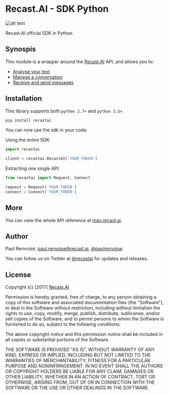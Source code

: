 # Recast.AI - SDK Python

[logo]: https://github.com/RecastAI/SDK-Python/blob/master/misc/logo-inline.png "Recast.AI"

![alt text][logo]

Recast.AI official SDK in Python

## Synospis

This module is a wrapper around the [Recast.AI](https://recast.ai) API, and allows you to:
* [Analyse your text](https://github.com/RecastAI/SDK-Python/wiki/01---Analyse-text)
* [Manage a conversation](https://github.com/RecastAI/SDK-Python/wiki/02---Manage-conversation)
* [Receive and send messages](https://github.com/RecastAI/SDK-Python/wiki/03---Receive-and-send-messages)

## Installation

This library supports both `python 2.7+` and `python 3.5+`.

```bash
pip install recastai
```

You can now use the sdk in your code.

Using the entire SDK:
```python
import recastai

client = recastai.RecastAI('YOUR_TOKEN')
```

Extracting one single API:
```python
from recastai import Request, Connect

request = Request('YOUR_TOKEN')
connect = Connect('YOUR_TOKEN')
```

## More

You can view the whole API reference at [man.recast.ai](https://man.recast.ai).


## Author

Paul Renvoisé, paul.renvoise@recast.ai, [@paulrenvoise](https://twitter.com/paulrenvoise)

You can follow us on Twitter at [@recastai](https://twitter.com/recastai) for updates and releases.


## License

Copyright (c) [2017] [Recast.AI](https://recast.ai)

Permission is hereby granted, free of charge, to any person obtaining a copy
of this software and associated documentation files (the "Software"), to deal
in the Software without restriction, including without limitation the rights
to use, copy, modify, merge, publish, distribute, sublicense, and/or sell
copies of the Software, and to permit persons to whom the Software is
furnished to do so, subject to the following conditions:

The above copyright notice and this permission notice shall be included in all
copies or substantial portions of the Software.

THE SOFTWARE IS PROVIDED "AS IS", WITHOUT WARRANTY OF ANY KIND, EXPRESS OR
IMPLIED, INCLUDING BUT NOT LIMITED TO THE WARRANTIES OF MERCHANTABILITY,
FITNESS FOR A PARTICULAR PURPOSE AND NONINFRINGEMENT. IN NO EVENT SHALL THE
AUTHORS OR COPYRIGHT HOLDERS BE LIABLE FOR ANY CLAIM, DAMAGES OR OTHER
LIABILITY, WHETHER IN AN ACTION OF CONTRACT, TORT OR OTHERWISE, ARISING FROM,
OUT OF OR IN CONNECTION WITH THE SOFTWARE OR THE USE OR OTHER DEALINGS IN THE
SOFTWARE.
